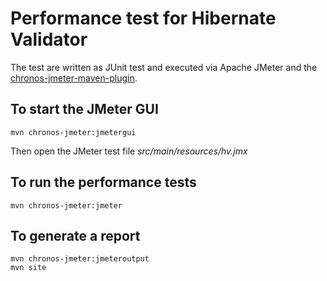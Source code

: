 # Performance test for Hibernate Validator

The test are written as JUnit test and executed via Apache JMeter and the
[chronos-jmeter-maven-plugin](http://mojo.codehaus.org/chronos/chronos-jmeter-maven-plugin).


## To start the JMeter GUI

    mvn chronos-jmeter:jmetergui

Then open the JMeter test file _src/main/resources/hv.jmx_

## To run the performance tests

    mvn chronos-jmeter:jmeter

## To generate a report

    mvn chronos-jmeter:jmeteroutput
    mvn site